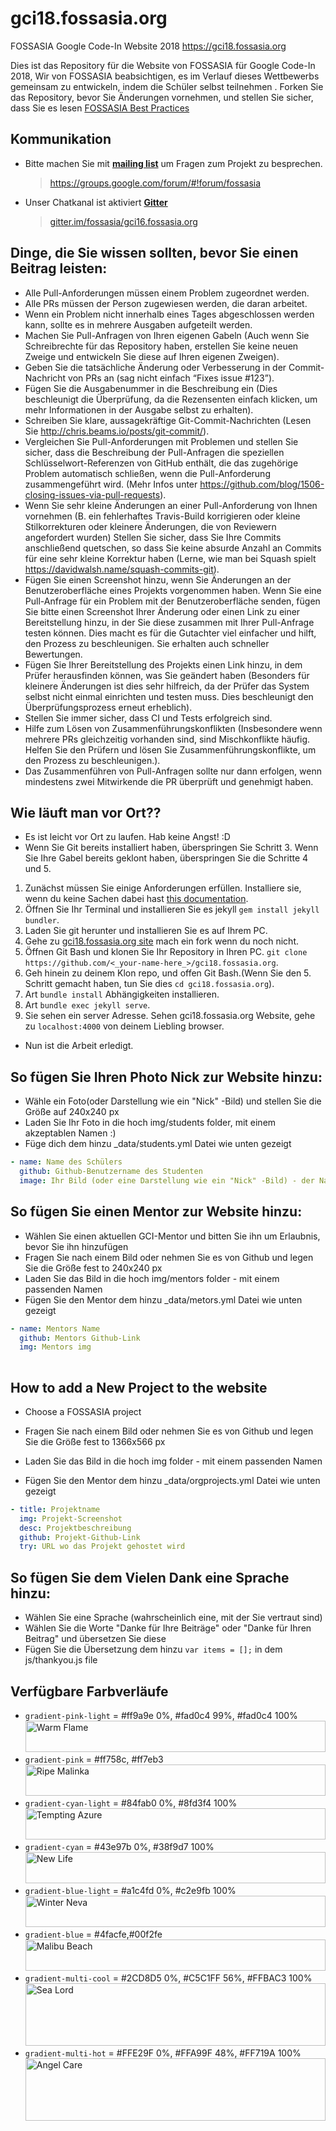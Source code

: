# gci18.fossasia.org
FOSSASIA Google Code-In Website 2018
https://gci18.fossasia.org

Dies ist das Repository für die Website von FOSSASIA für Google Code-In 2018, Wir von FOSSASIA beabsichtigen, es im Verlauf dieses Wettbewerbs gemeinsam zu entwickeln, indem die Schüler selbst teilnehmen . Forken Sie das Repository, bevor Sie Änderungen vornehmen, und stellen Sie sicher, dass Sie es lesen [FOSSASIA Best Practices](https://blog.fossasia.org/open-source-developer-guide-and-best-practices-at-fossasia/)

## Kommunikation

- Bitte machen Sie mit **[mailing list](https://groups.google.com/forum/#!forum/fossasia)** um Fragen zum Projekt zu besprechen.

    > https://groups.google.com/forum/#!forum/fossasia

- Unser Chatkanal ist aktiviert **[Gitter](https://gitter.im/fossasia/gci16.fossasia.org)**

    > [gitter.im/fossasia/gci16.fossasia.org](https://gitter.im/fossasia/gci16.fossasia.org)

## Dinge, die Sie wissen sollten, bevor Sie einen Beitrag leisten:
- Alle Pull-Anforderungen müssen einem Problem zugeordnet werden.
- Alle PRs müssen der Person zugewiesen werden, die daran arbeitet.
- Wenn ein Problem nicht innerhalb eines Tages abgeschlossen werden kann, sollte es in mehrere Ausgaben aufgeteilt werden.
- Machen Sie Pull-Anfragen von Ihren eigenen Gabeln (Auch wenn Sie Schreibrechte für das Repository haben, erstellen Sie keine neuen Zweige und entwickeln Sie diese auf Ihren eigenen Zweigen).
- Geben Sie die tatsächliche Änderung oder Verbesserung in der Commit-Nachricht von PRs an (sag nicht einfach “Fixes issue #123”).
- Fügen Sie die Ausgabenummer in die Beschreibung ein (Dies beschleunigt die Überprüfung, da die Rezensenten einfach klicken, um mehr Informationen in der Ausgabe selbst zu erhalten).
- Schreiben Sie klare, aussagekräftige Git-Commit-Nachrichten (Lesen Sie http://chris.beams.io/posts/git-commit/).
- Vergleichen Sie Pull-Anforderungen mit Problemen und stellen Sie sicher, dass die Beschreibung der Pull-Anfragen die speziellen Schlüsselwort-Referenzen von GitHub enthält, die das zugehörige Problem automatisch schließen, wenn die Pull-Anforderung zusammengeführt wird. (Mehr Infos unter https://github.com/blog/1506-closing-issues-via-pull-requests).
- Wenn Sie sehr kleine Änderungen an einer Pull-Anforderung von Ihnen vornehmen (B. ein fehlerhaftes Travis-Build korrigieren oder kleine Stilkorrekturen oder kleinere Änderungen, die von Reviewern angefordert wurden) Stellen Sie sicher, dass Sie Ihre Commits anschließend quetschen, so dass Sie keine absurde Anzahl an Commits für eine sehr kleine Korrektur haben (Lerne, wie man bei Squash spielt https://davidwalsh.name/squash-commits-git).
- Fügen Sie einen Screenshot hinzu, wenn Sie Änderungen an der Benutzeroberfläche eines Projekts vorgenommen haben. Wenn Sie eine Pull-Anfrage für ein Problem mit der Benutzeroberfläche senden, fügen Sie bitte einen Screenshot Ihrer Änderung oder einen Link zu einer Bereitstellung hinzu, in der Sie diese zusammen mit Ihrer Pull-Anfrage testen können. Dies macht es für die Gutachter viel einfacher und hilft, den Prozess zu beschleunigen. Sie erhalten auch schneller Bewertungen.
- Fügen Sie Ihrer Bereitstellung des Projekts einen Link hinzu, in dem Prüfer herausfinden können, was Sie geändert haben (Besonders für kleinere Änderungen ist dies sehr hilfreich, da der Prüfer das System selbst nicht einmal einrichten und testen muss. Dies beschleunigt den Überprüfungsprozess erneut erheblich).
- Stellen Sie immer sicher, dass CI und Tests erfolgreich sind.
- Hilfe zum Lösen von Zusammenführungskonflikten (Insbesondere wenn mehrere PRs gleichzeitig vorhanden sind, sind Mischkonflikte häufig. Helfen Sie den Prüfern und lösen Sie Zusammenführungskonflikte, um den Prozess zu beschleunigen.).
- Das Zusammenführen von Pull-Anfragen sollte nur dann erfolgen, wenn mindestens zwei Mitwirkende die PR überprüft und genehmigt haben.

## Wie läuft man vor Ort??
- Es ist leicht vor Ort zu laufen. Hab keine Angst! :D
- Wenn Sie Git bereits installiert haben, überspringen Sie Schritt 3. Wenn Sie Ihre Gabel bereits geklont haben, überspringen Sie die Schritte 4 und 5. 
1. Zunächst müssen Sie einige Anforderungen erfüllen. Installiere sie, wenn du keine Sachen dabei hast [this documentation](https://jekyllrb.com/docs/installation/).
2. Öffnen Sie Ihr Terminal und installieren Sie es jekyll `gem install jekyll bundler`.
3. Laden Sie git herunter und installieren Sie es auf Ihrem PC.
4. Gehe zu [gci18.fossasia.org site](https://github.com/fossasia/gci18.fossasia.org) mach ein fork wenn du noch nicht.
5. Öffnen Git Bash und klonen Sie Ihr Repository in Ihren PC. `git clone https://github.com/<_your-name-here_>/gci18.fossasia.org`.
6. Geh hinein zu deinem Klon repo, und offen Git Bash.(Wenn Sie den 5. Schritt gemacht haben, tun Sie dies `cd gci18.fossasia.org`).
7. Art `bundle install` Abhängigkeiten installieren.
8. Art `bundle exec jekyll serve`. 
9. Sie sehen ein server Adresse. Sehen gci18.fossasia.org Website, gehe zu `localhost:4000` von deinem Liebling browser.

- Nun ist die Arbeit erledigt.

## So fügen Sie Ihren Photo Nick zur Website hinzu:
- Wähle ein Foto(oder Darstellung wie ein "Nick" -Bild) und stellen Sie die Größe auf 240x240 px
- Laden Sie Ihr Foto in die hoch img/students folder, mit einem akzeptablen Namen :)
- Füge dich dem hinzu _data/students.yml Datei wie unten gezeigt
```yaml
- name: Name des Schülers
  github: Github-Benutzername des Studenten
  image: Ihr Bild (oder eine Darstellung wie ein "Nick" -Bild) - der Name muss dem Namen entsprechen, den Sie in den Ordner hochgeladen haben
```

## So fügen Sie einen Mentor zur Website hinzu:
- Wählen Sie einen aktuellen GCI-Mentor und bitten Sie ihn um Erlaubnis, bevor Sie ihn hinzufügen
- Fragen Sie nach einem Bild oder nehmen Sie es von Github und legen Sie die Größe fest to 240x240 px
- Laden Sie das Bild in die hoch img/mentors folder - mit einem passenden Namen
-  Fügen Sie den Mentor dem hinzu _data/metors.yml Datei wie unten gezeigt
```yaml
- name: Mentors Name
  github: Mentors Github-Link
  img: Mentors img 
  
```
## How to add a New Project to the website
-  Choose a FOSSASIA project

- Fragen Sie nach einem Bild oder nehmen Sie es von Github und legen Sie die Größe fest to 1366x566 px
- Laden Sie das Bild in die hoch img folder - mit einem passenden Namen
- Fügen Sie den Mentor dem hinzu _data/orgprojects.yml Datei wie unten gezeigt

```yaml
- title: Projektname
  img: Projekt-Screenshot
  desc: Projektbeschreibung
  github: Projekt-Github-Link
  try: URL wo das Projekt gehostet wird 
```
## So fügen Sie dem Vielen Dank eine Sprache hinzu:
- Wählen Sie eine Sprache (wahrscheinlich eine, mit der Sie vertraut sind)
- Wählen Sie die Worte "Danke für Ihre Beiträge" oder "Danke für Ihren Beitrag" und übersetzen Sie diese
- Fügen Sie die Übersetzung dem hinzu `var items = [];` in dem js/thankyou.js file

## Verfügbare Farbverläufe
- `gradient-pink-light` =  #ff9a9e 0%, #fad0c4 99%, #fad0c4 100%
<img src="https://webgradients.com/public/webgradients_png/001%20Warm%20Flame.png"
     alt="Warm Flame"
     width = 100%
     height= 50px/>
- `gradient-pink` = #ff758c, #ff7eb3
<img src="https://webgradients.com/public/webgradients_png/080%20Passionate%20Bed.png"
     alt="Ripe Malinka"
     width= 100%
     height= 50px/>
- `gradient-cyan-light` = #84fab0 0%, #8fd3f4 100%
<img src="https://webgradients.com/public/webgradients_png/012%20Tempting%20Azure.png"
     alt="Tempting Azure"
     width = 100%
     height= 50px/>
- `gradient-cyan` = #43e97b 0%, #38f9d7 100%
<img src="https://webgradients.com/public/webgradients_png/020%20New%20Life.png"
     alt="New Life"
     width= 100%
     height= 50px/>
- `gradient-blue-light` = #a1c4fd 0%, #c2e9fb 100%
<img src="https://webgradients.com/public/webgradients_png/010%20Winter%20Neva.png"
     alt="Winter Neva"
     width= 100%
     height = 50px/>
- `gradient-blue` = #4facfe,#00f2fe
<img src="https://webgradients.com/public/webgradients_png/019%20Malibu%20Beach.png"
     alt="Malibu Beach"
     width= 100%
     height = 50px />
- `gradient-multi-cool` =  #2CD8D5 0%, #C5C1FF 56%, #FFBAC3 100%
<img src="https://webgradients.com/public/webgradients_png/152%20Sea%20Lord.png"
     alt="Sea Lord"
     width= 100%
     height = 100px />
- `gradient-multi-hot` = #FFE29F 0%, #FFA99F 48%, #FF719A 100%
<img src="https://webgradients.com/public/webgradients_png/158%20Angel%20Care.png"
     alt="Angel Care"
     width= 100%
     height = 100px />
